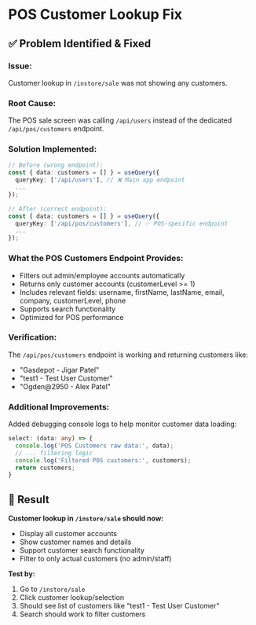 # POS Customer Lookup Fix

## ✅ **Problem Identified & Fixed**

### **Issue:**
Customer lookup in `/instore/sale` was not showing any customers.

### **Root Cause:**
The POS sale screen was calling `/api/users` instead of the dedicated `/api/pos/customers` endpoint.

### **Solution Implemented:**
```typescript
// Before (wrong endpoint):
const { data: customers = [] } = useQuery({
  queryKey: ['/api/users'], // ❌ Main app endpoint
  ...
});

// After (correct endpoint):
const { data: customers = [] } = useQuery({
  queryKey: ['/api/pos/customers'], // ✅ POS-specific endpoint
  ...
});
```

### **What the POS Customers Endpoint Provides:**
- Filters out admin/employee accounts automatically
- Returns only customer accounts (customerLevel >= 1)
- Includes relevant fields: username, firstName, lastName, email, company, customerLevel, phone
- Supports search functionality
- Optimized for POS performance

### **Verification:**
The `/api/pos/customers` endpoint is working and returning customers like:
- "Gasdepot - Jigar Patel"
- "test1 - Test User Customer"  
- "Ogden@2950 - Alex Patel"

### **Additional Improvements:**
Added debugging console logs to help monitor customer data loading:
```typescript
select: (data: any) => {
  console.log('POS Customers raw data:', data);
  // ... filtering logic
  console.log('Filtered POS customers:', customers);
  return customers;
}
```

## 🎯 **Result**

**Customer lookup in `/instore/sale` should now:**
- Display all customer accounts
- Show customer names and details
- Support customer search functionality
- Filter to only actual customers (no admin/staff)

**Test by:**
1. Go to `/instore/sale`
2. Click customer lookup/selection
3. Should see list of customers like "test1 - Test User Customer"
4. Search should work to filter customers